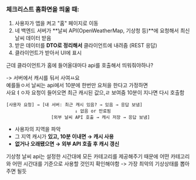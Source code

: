 ### 체크리스트 홈화면을 띄울 때:
1. 사용자가 앱을 켜고 "홈" 페이지로 이동
2. 네 백엔드 서버가 **날씨 API(OpenWeatherMap, 기상청 등)**에 요청해서 최신 날씨 데이터 받음
3. 받은 데이터를 **DTO로 정리해서** 클라이언트에 내려줌 (REST 응답)
4. 클라이언트가 받아서 UI에 표시

근데 클라이언트가 홈에 들어올대마다 api를 호출해서 띄워줘야하나?

-> 서버에서 캐시를 둬서 사여ㅛ요  
예를들ㅇ서 날씨는 api에서 10분에 한번만 요처을 한다고 가정하면  
사요ㅕㅇ자 요청이 들어오면 최근 캐시된 값으,ㄹ 보여줌
10분이 지나면 다시 호출함


```
[사용자 요청] → [내 서버: 최근 캐시 있음? → 있음 → 응답 보냄]
                          ↓ 없음 or 만료됨
                 [외부 날씨 API 호출 → 캐시 저장 → 응답 보냄]

```
- 사용자의 지역을 파악
- 그 지역 캐시가 **있고, 10분 이내면 → 캐시 사용**
- **없거나 오래됐으면 → 외부 API 호출 후 캐시 갱신**


기상청 날씨 api는 설정한 시간대에 모든 카테고리를 제공해주기 때문에 어떤 카테고리와 어떤 시간대를 기준으로 사용할 것인지 확인해야함
-> 가장 최악의 기상상태를 뽑아주면 될듯


